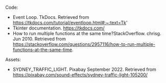Code:
- Event Loop. TkDocs. Retrieved from https://tkdocs.com/tutorial/eventloop.html#:~:text=Tk'
- Tkinter documentation. https://tkdocs.com/
- How to run multiple functions at the same time?StackOverflow. chrisg. Jun 2010. Retrieved from https://stackoverflow.com/questions/2957116/how-to-run-multiple-functions-at-the-same-time.

Assets:
- SYDNEY_TRAFFIC_LIGHT. Pixabay September 2022. Retrieved from https://pixabay.com/sound-effects/sydney-traffic-light-105200/